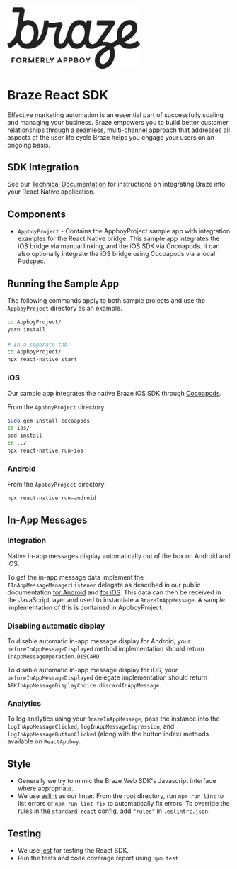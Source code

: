 <img src="https://raw.githubusercontent.com/Appboy/appboy-react-sdk/master/braze-logo.png" width="300" title="Braze Logo" />

# Braze React SDK

Effective marketing automation is an essential part of successfully scaling and managing your business. Braze empowers you to build better customer relationships through a seamless, multi-channel approach that addresses all aspects of the user life cycle Braze helps you engage your users on an ongoing basis.

## SDK Integration

See our [Technical Documentation](https://www.braze.com/docs/developer_guide/platform_integration_guides/react_native/react_sdk_setup/) for instructions on integrating Braze into your React Native application.

## Components

- `AppboyProject` - Contains the AppboyProject sample app with integration examples for the React Native bridge. This sample app integrates the iOS bridge via manual linking, and the iOS SDK via Cocoapods. It can
also optionally integrate the iOS bridge using Cocoapods via a local Podspec.

## Running the Sample App

The following commands apply to both sample projects and use the `AppboyProject` directory as an example.

```zsh
cd AppboyProject/
yarn install

# In a separate tab:
cd AppboyProject/
npx react-native start
```

### iOS
Our sample app integrates the native Braze iOS SDK through [Cocoapods](https://guides.cocoapods.org/using/getting-started.html).

From the `AppboyProject` directory:
```zsh
sudo gem install cocoapods
cd ios/
pod install
cd ../
npx react-native run-ios
```

### Android
From the `AppboyProject` directory:
```zsh
npx react-native run-android
```

## In-App Messages
### Integration

Native in-app messages display automatically out of the box on Android and iOS.

To get the in-app message data implement the `IInAppMessageManagerListener` delegate as described in our public documentation [for Android](https://www.braze.com/docs/developer_guide/platform_integration_guides/android/in-app_messaging/customization/#setting-a-custom-manager-listener) and [for iOS](https://www.braze.com/docs/developer_guide/platform_integration_guides/ios/in-app_messaging/customization/). This data can then be received in the JavaScript layer and used to instantiate a `BrazeInAppMessage`. A sample implementation of this is contained in AppboyProject.

### Disabling automatic display
To disable automatic in-app message display for Android, your `beforeInAppMessageDisplayed` method implementation should return `InAppMessageOperation.DISCARD`.

To disable automatic in-app message display for iOS, your `beforeInAppMessageDisplayed` delegate implementation should return `ABKInAppMessageDisplayChoice.discardInAppMessage`.

### Analytics
To log analytics using your `BrazeInAppMessage`, pass the instance into the `logInAppMessageClicked`, `logInAppMessageImpression`, and `logInAppMessageButtonClicked` (along with the button index) methods available on `ReactAppboy`.

## Style
- Generally we try to mimic the Braze Web SDK's Javascript interface where appropriate.
- We use [eslint](http://eslint.org/) as our linter. From the root directory, run `npm run lint` to list errors or `npm run lint-fix` to automatically fix errors. To override the rules in the [`standard-react`](https://github.com/feross/eslint-config-standard-react) config, add `"rules"` in `.eslintrc.json`.

## Testing
- We use [jest](https://facebook.github.io/jest/) for testing the React SDK.
- Run the tests and code coverage report using `npm test`
